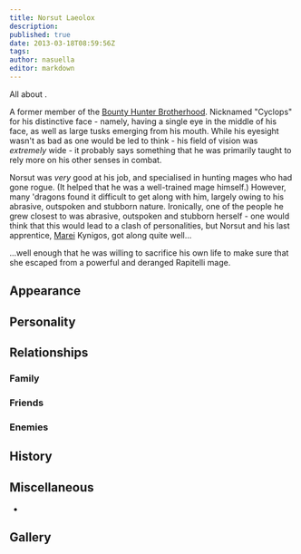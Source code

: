 ```yaml
---
title: Norsut Laeolox
description:
published: true
date: 2013-03-18T08:59:56Z
tags:
author: nasuella
editor: markdown
---
```


All about .

A former member of the [Bounty Hunter Brotherhood](/Bounty_Hunter_Brotherhood "wikilink"). Nicknamed "Cyclops" for his distinctive face - namely, having a single eye in the middle of his face, as well as large tusks emerging from his mouth. While his eyesight wasn't as bad as one would be led to think - his field of vision was *extremely* wide - it probably says something that he was primarily taught to rely more on his other senses in combat.

Norsut was *very* good at his job, and specialised in hunting mages who had gone rogue. (It helped that he was a well-trained mage himself.) However, many 'dragons found it difficult to get along with him, largely owing to his abrasive, outspoken and stubborn nature. Ironically, one of the people he grew closest to was abrasive, outspoken and stubborn herself - one would think that this would lead to a clash of personalities, but Norsut and his last apprentice, [Marei](/Marei "wikilink") Kynigos, got along quite well...

...well enough that he was willing to sacrifice his own life to make sure that she escaped from a powerful and deranged Rapitelli mage.

Appearance
----------

Personality
-----------

Relationships
-------------

### Family

### Friends

### Enemies

History
-------

Miscellaneous
-------------

-

Gallery
-------
